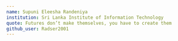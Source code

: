 ```yaml
---
name: Supuni Eleesha Randeniya
institution: Sri Lanka Institute of Information Technology
quote: Futures don’t make themselves, you have to create them
github_user: Radser2001
---
```

